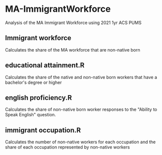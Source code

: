 # MA-ImmigrantWorkforce
Analysis of the MA Immigrant Workforce using 2021 1yr ACS PUMS

## Immigrant workforce
Calculates the share of the MA workforce that are non-native born

## educational attainment.R
Calculates the share of the native and non-native born workers that have a bachelor's degree or higher

## english proficiency.R
Calculates the share of non-native born worker responses to the "Ability to Speak English" question. 

## immigrant occupation.R
Calculates the number of non-native workers for each occupation and the share of each occupation represented by non-native workers
